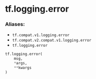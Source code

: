 <div itemscope itemtype="http://developers.google.com/ReferenceObject">
<meta itemprop="name" content="tf.logging.error" />
<meta itemprop="path" content="Stable" />
</div>

# tf.logging.error



### Aliases:

* `tf.compat.v1.logging.error`
* `tf.compat.v2.compat.v1.logging.error`
* `tf.logging.error`

``` python
tf.logging.error(
    msg,
    *args,
    **kwargs
)
```

<!-- Placeholder for "Used in" -->
